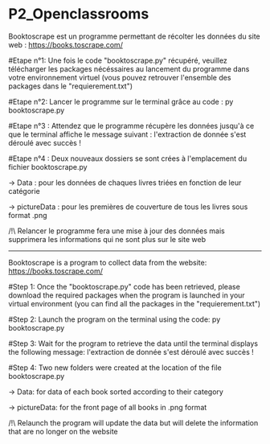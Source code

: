 # P2_Openclassrooms


Booktoscrape est un programme permettant de récolter les données du site web :
https://books.toscrape.com/


#Etape n°1: Une fois le code "booktoscrape.py" récupéré, veuillez télécharger les packages nécéssaires
	au lancement du programme dans votre environnement virtuel
	(vous pouvez retrouver l'ensemble des packages dans le "requierement.txt")

#Etape n°2: Lancer le programme sur le terminal grâce au code : py booktoscrape.py

#Etape n°3 : Attendez que le programme récupère les données jusqu'à ce que le terminal affiche 
	le message suivant : l'extraction de donnée s'est déroulé avec succès !

#Etape n°4 : Deux nouveaux dossiers se sont crées à l'emplacement du fichier booktoscrape.py

-> Data : pour les données de chaques livres triées en fonction de leur catégorie

-> pictureData : pour les premières de couverture de tous les livres sous format .png


/!\ Relancer le programme fera une mise à jour des données mais supprimera les informations qui ne
sont plus sur le site web

----

Booktoscrape is a program to collect data from the website:
https://books.toscrape.com/


#Step 1: Once the "booktoscrape.py" code has been retrieved, please download the required packages
	when the program is launched in your virtual environment
	(you can find all the packages in the "requierement.txt")

#Step 2: Launch the program on the terminal using the code: py booktoscrape.py

#Step 3: Wait for the program to retrieve the data until the terminal displays 
	the following message: l'extraction de donnée s'est déroulé avec succès !

#Step 4: Two new folders were created at the location of the file booktoscrape.py

-> Data: for data of each book sorted according to their category

-> pictureData: for the front page of all books in .png format

/!\ Relaunch the program will update the data but will delete the information that are 
no longer on the website
